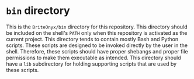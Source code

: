 # `bin` directory
This is the `BriteOnyx/bin` directory for this repository.
This directory should be included on the shell's `PATH` only when this repository is activated as the current project.
This directory tends to contain mostly Bash and Python scripts.
These scripts are designed to be invoked directly by the user in the shell.
Therefore, these scripts should have proper shebangs and proper file permissions to make them executable as intended.
This directory should have a `lib` subdirectory for holding supporting scripts that are used by these scripts.

